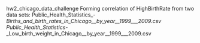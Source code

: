 hw2_chicago_data_challenge
Forming correlation of HighBirthRate from two data sets:  Public_Health_Statistics_-_Births_and_birth_rates_in_Chicago__by_year__1999___2009.csv Public_Health_Statistics_-_Low_birth_weight_in_Chicago__by_year__1999___2009.csv
